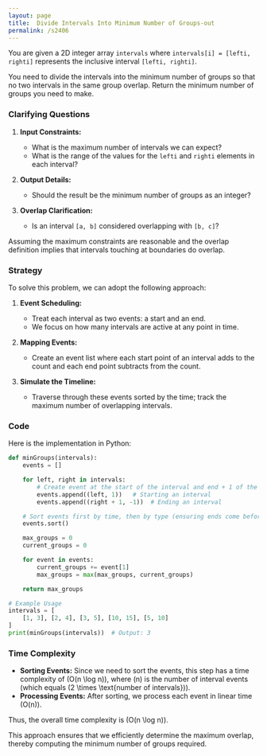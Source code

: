 ```yaml
---
layout: page
title:  Divide Intervals Into Minimum Number of Groups-out
permalink: /s2406
---
```


You are given a 2D integer array `intervals` where `intervals[i] = [lefti, righti]` represents the inclusive interval `[lefti, righti]`.

You need to divide the intervals into the minimum number of groups so that no two intervals in the same group overlap. Return the minimum number of groups you need to make.

### Clarifying Questions

1. **Input Constraints:** 
    - What is the maximum number of intervals we can expect?
    - What is the range of the values for the `lefti` and `righti` elements in each interval?
  
2. **Output Details:**
    - Should the result be the minimum number of groups as an integer?
    
3. **Overlap Clarification:**
    - Is an interval `[a, b]` considered overlapping with `[b, c]`?

Assuming the maximum constraints are reasonable and the overlap definition implies that intervals touching at boundaries do overlap.

### Strategy

To solve this problem, we can adopt the following approach:

1. **Event Scheduling:**
    - Treat each interval as two events: a start and an end.
    - We focus on how many intervals are active at any point in time.

2. **Mapping Events:**
    - Create an event list where each start point of an interval adds to the count and each end point subtracts from the count.

3. **Simulate the Timeline:**
    - Traverse through these events sorted by the time; track the maximum number of overlapping intervals.

### Code

Here is the implementation in Python:

```python
def minGroups(intervals):
    events = []

    for left, right in intervals:
        # Create event at the start of the interval and end + 1 of the interval.
        events.append((left, 1))   # Starting an interval
        events.append((right + 1, -1))  # Ending an interval

    # Sort events first by time, then by type (ensuring ends come before starts if they are at the same time)
    events.sort()

    max_groups = 0
    current_groups = 0

    for event in events:
        current_groups += event[1]
        max_groups = max(max_groups, current_groups)

    return max_groups

# Example Usage
intervals = [
    [1, 3], [2, 4], [3, 5], [10, 15], [5, 10]
]
print(minGroups(intervals))  # Output: 3
```

### Time Complexity

- **Sorting Events:** Since we need to sort the events, this step has a time complexity of \(O(n \log n)\), where \(n\) is the number of interval events (which equals \(2 \times \text{number of intervals}\)).
- **Processing Events:** After sorting, we process each event in linear time \(O(n)\).

Thus, the overall time complexity is \(O(n \log n)\).

This approach ensures that we efficiently determine the maximum overlap, thereby computing the minimum number of groups required.